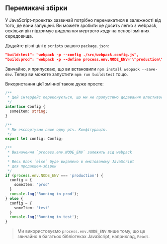 ## Перемикачі збірки

У JavaScript-проектах зазвичай потрібно перемикатися в залежності від того, де вони запущені. Ви можете зробити це досить легко з webpack, оскільки він підтримує *видалення мертвого коду* на основі змінних середовища.

Додайте різні цілі в `scripts` вашого `package.json`:

```json
"build:test": "webpack -p --config ./src/webpack.config.js",
"build:prod": "webpack -p --define process.env.NODE_ENV='\"production\"' --config ./src/webpack.config.js",
```

Звичайно, я припускаю, що ви встановили `npm install webpack --save-dev`. Тепер ви можете запустити `npm run build:test` тощо.

Використання цієї змінної також дуже просте:

```ts
/**
 * Цей інтерфейс переконується, що ми не пропустимо додавання властивості до `prod` та `test`
 */
interface Config {
  someItem: string;
}

/**
 * Ми експортуємо лише одну річ. Конфігурацію.
 */
export let config: Config;

/**
 * Визначення `process.env.NODE_ENV` залежить від webpack
 *
 * Весь блок `else` буде видалено в емітованому JavaScript
 * для продакшен-збірки
 */
if (process.env.NODE_ENV === 'production') {
  config = {
    someItem: 'prod'
  }
  console.log('Running in prod');
} else {
  config = {
    someItem: 'test'
  }
  console.log('Running in test');
}
```

> Ми використовуємо `process.env.NODE_ENV` лише тому, що це звичайно в багатьох бібліотеках JavaScript, наприклад, `React`.